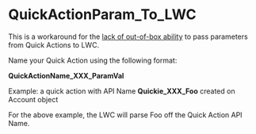 # QuickActionParam_To_LWC
This is a workaround for the [lack of out-of-box ability](https://ideas.salesforce.com/s/idea/a0B8W00000GdY25UAF/ability-to-pass-parameters-to-lighting-component-from-quick-actions-in-lightning) to pass parameters from Quick Actions to LWC.

Name your Quick Action using the following format:

**QuickActionName_XXX_ParamVal**

Example: a quick action with API Name **Quickie_XXX_Foo** created on Account object

For the above example, the LWC will parse Foo off the Quick Action API Name.
